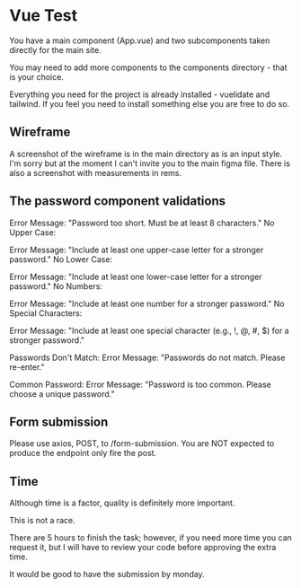 # Vue Test

You have a main component (App.vue) and two subcomponents taken directly for the main site.

You may need to add more components to the components directory - that is your choice.

Everything you need for the project is already installed - vuelidate and tailwind. If you feel you need to install something else you are free to do so.

## Wireframe

A screenshot of the wireframe is in the main directory as is an input style. I'm sorry but at the moment I can't invite you to the main figma file. There is also a screenshot with measurements in rems.

## The password component  validations

Error Message: "Password too short. Must be at least 8 characters."
No Upper Case:

Error Message: "Include at least one upper-case letter for a stronger password."
No Lower Case:

Error Message: "Include at least one lower-case letter for a stronger password."
No Numbers:

Error Message: "Include at least one number for a stronger password."
No Special Characters:

Error Message: "Include at least one special character (e.g., !, @, #, $) for a stronger password."

Passwords Don't Match:
Error Message: "Passwords do not match. Please re-enter."

Common Password:
Error Message: "Password is too common. Please choose a unique password."

## Form submission

Please use axios, POST, to /form-submission. You are NOT expected to produce the endpoint only fire the post.

## Time

Although time is a factor, quality is definitely more important. 

This is not a race.

There are 5 hours to finish the task; however, if you need more time you can request it, but I will have to review your code before approving the extra time.

It would be good to have the submission by monday. 


